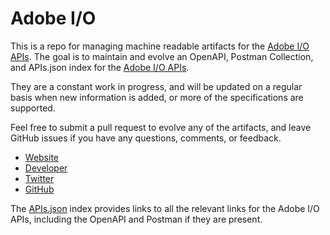 # Adobe I/OThis is a repo for managing machine readable artifacts for the [Adobe I/O APIs](https://www.adobe.io). The goal is to maintain and evolve an OpenAPI, Postman Collection, and APIs.json index for the [Adobe I/O APIs](https://www.adobe.io).They are a constant work in progress, and will be updated on a regular basis when new information is added, or more of the specifications are supported.Feel free to submit a pull request to evolve any of the artifacts, and leave GitHub issues if you have any questions, comments, or feedback.- [Website](https://www.adobe.io)- [Developer](https://www.adobe.io)- [Twitter](https://twitter.com/AdobeIO)- [GitHub](https://github.com/adobe)The [APIs.json](https://github.com/api-evangelist/adobe-io/blob/master/apis.json) index provides links to all the relevant links for the Adobe I/O APIs, including the OpenAPI and Postman if they are present.